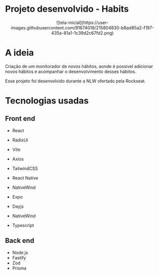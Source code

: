 # Projeto desenvolvido - Habits 


<div align="center">
 ![tela-inicial](https://user-images.githubusercontent.com/91674018/215804830-b8ad85a2-f197-435a-81a1-1c39d2c67fd2.png)
</div>

# A ideia
Criação de um monitorador de novos hábitos, aonde é possivel adicionar novos hábitos e acompanhar o desenvolvimento desses hábitos. 

Esse projeto foi desenvolvido durante a NLW ofertado pela Rockseat. 

# Tecnologias usadas
## Front end
 - React
 - RadixUI
 - Vite
 - Axios
 - TailwindCSS
 
 - React Native
 - NativeWind
 - Expo
 - Dayjs
 - NativeWind
 - Typescript
 
 ## Back end
 - Node.js 
 - Fastify
 - Zod
 - Prisma
